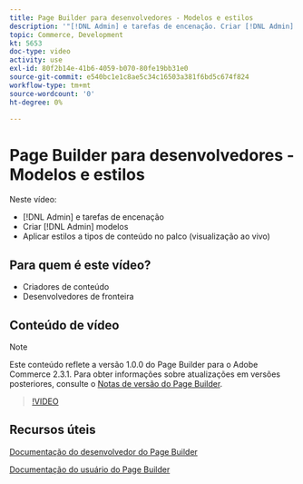 ```yaml
---
title: Page Builder para desenvolvedores - Modelos e estilos
description: '"[!DNL Admin] e tarefas de encenação. Criar [!DNL Admin] modelos ​. Aplique estilos a tipos de conteúdo no palco (visualização ao vivo)."'
topic: Commerce, Development
kt: 5653
doc-type: video
activity: use
exl-id: 80f2b14e-41b6-4059-b070-80fe19bb31e0
source-git-commit: e540bc1e1c8ae5c34c16503a381f6bd5c674f824
workflow-type: tm+mt
source-wordcount: '0'
ht-degree: 0%

---
```


# Page Builder para desenvolvedores - Modelos e estilos

Neste vídeo:

- [!DNL Admin] e tarefas de encenação
- Criar [!DNL Admin] modelos &#x200B;
- Aplicar estilos a tipos de conteúdo no palco (visualização ao vivo)

## Para quem é este vídeo?

- Criadores de conteúdo
- Desenvolvedores de fronteira

## Conteúdo de vídeo

>[!NOTE]
>
>Este conteúdo reflete a versão 1.0.0 do Page Builder para o Adobe Commerce 2.3.1. Para obter informações sobre atualizações em versões posteriores, consulte o [Notas de versão do Page Builder](https://devdocs.magento.com/page-builder/docs/release-notes.html).

>[!VIDEO](https://video.tv.adobe.com/v/35712?quality=12&learn=on)

## Recursos úteis

[Documentação do desenvolvedor do Page Builder](https://devdocs.magento.com/page-builder/docs/index.html)

[Documentação do usuário do Page Builder](https://docs.magento.com/user-guide/cms/page-builder.html)
